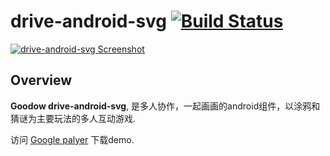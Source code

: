 drive-android-svg [![Build Status](https://travis-ci.org/denghui1010/drive-android-svg.svg?branch=master)](https://travis-ci.org/denghui1010/drive-android-svg)
==================

[![drive-android-svg Screenshot](https://lh6.ggpht.com/mIpDZMSENLSeqfT0J05-suk2vVCOqgO_gXM1WhBdbSqhSegHk0js8Ci1WtrIuWMnyw=h310)](https://play.google.com/store/apps/details?id=com.goodow.drive.android.svg.samples.demo)

## Overview

**Goodow drive-android-svg**, 是多人协作，一起画画的android组件，以涂鸦和猜谜为主要玩法的多人互动游戏.

访问 [Google palyer](https://play.google.com/store/apps/details?id=com.goodow.drive.android.svg.samples.demo) 下载demo.
